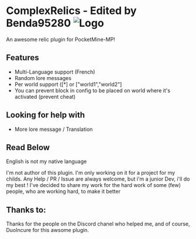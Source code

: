 # ComplexRelics - Edited by Benda95280 ![Logo](https://gamepedia.cursecdn.com/minecraft_fr_gamepedia/a/a0/Totem_d%27immortalit%C3%A9.png)
An awesome relic plugin for PocketMine-MP!

## Features
- Multi-Language support (French)
- Random lore messages
- Per world support ([*] or ["world1","world2"]
- You can prevent block in config to be placed on world where it's activated
    (prevent cheat)

## Looking for help with
- More lore message / Translation

## Read Below
English is not my native language

I'm not author of this plugin.
I'm only working on it for a project for my childs.
Any Help / PR / Issue are always welcome, but i'm a junior Dev, i'll do my best !
I've decided to share my work for the hard work of some (few) people, who are working hard, to make it better

## Thanks to:
Thanks for the people on the Discord chanel who helped me, and of course, DuoIncure for this awsome plugin.
